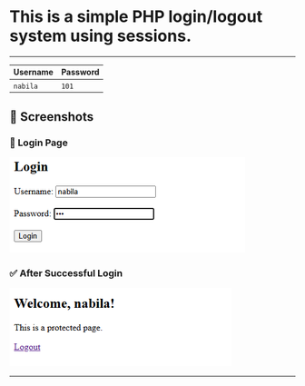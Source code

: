 # This is a simple PHP login/logout system using **sessions**.

---

| Username | Password |
| -------- | -------- |
| `nabila` | `101`    |

## 📸 Screenshots

### 🔑 Login Page

![Login Page](login.png)

### ✅ After Successful Login

![After Login](after-login.png)

---
